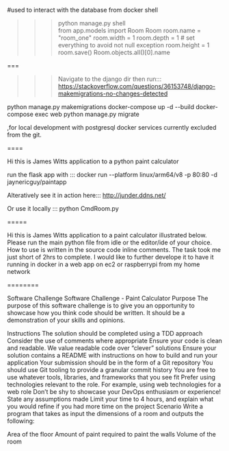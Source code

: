 #used to interact with the database from docker shell
>>> python manage.py shell    
>>> from app.models import Room
>>> Room
>>> room.name = "room_one"
>>> room.width = 1
>>> room.depth = 1 # set everything to avoid not null exception
>>> room.height = 1
>>> room.save()
>>> Room.objects.all()[0].name

===

>>>Navigate to the django dir then run:::
>>>https://stackoverflow.com/questions/36153748/django-makemigrations-no-changes-detected

python manage.py makemigrations <myapp>
docker-compose up -d --build
docker-compose exec web python manage.py migrate

,for local development with postgresql docker services currently excluded from the git.

====

Hi this is James Witts application to a python paint calculator

run the flask app with ::: docker run --platform linux/arm64/v8 -p 80:80 -d jaynericguy/paintapp

Alteratively see it in action here::: http://junder.ddns.net/

Or use it locally ::: python CmdRoom.py

=====

Hi this is James Witts application to a paint calculator illustrated below.
Please run the main python file from idle or the editor/ide of your choice.
How to use is written in the source code inline comments.
The task took me just short of 2hrs to complete. I would like to further develope it to have it running 
in docker in a web app on ec2 or raspberrypi from my home network

========

Software Challenge
Software Challenge - Paint Calculator
Purpose
The purpose of this software challenge is to give you an opportunity to showcase how you think code should be written. It should be a demonstration of your skills and opinions.

Instructions
The solution should be completed using a TDD approach
Consider the use of comments where appropriate
Ensure your code is clean and readable. We value readable code over “clever” solutions
Ensure your solution contains a README with instructions on how to build and run your application
Your submission should be in the form of a Git repository
You should use Git tooling to provide a granular commit history
You are free to use whatever tools, libraries, and frameworks that you see fit
Prefer using technologies relevant to the role. For example, using web technologies for a web role
Don’t be shy to showcase your DevOps enthusiasm or experience!
State any assumptions made
Limit your time to 4 hours, and explain what you would refine if you had more time on the project
Scenario
Write a program that takes as input the dimensions of a room and outputs the following:

Area of the floor
Amount of paint required to paint the walls
Volume of the room
